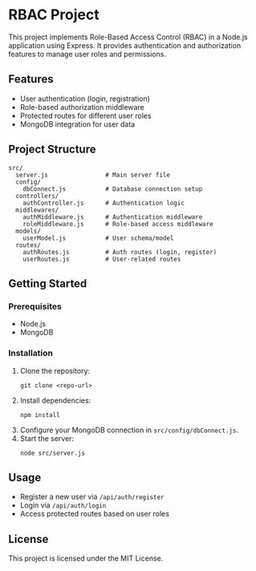 # RBAC Project

This project implements Role-Based Access Control (RBAC) in a Node.js application using Express. It provides authentication and authorization features to manage user roles and permissions.

## Features
- User authentication (login, registration)
- Role-based authorization middleware
- Protected routes for different user roles
- MongoDB integration for user data

## Project Structure
```
src/
  server.js                # Main server file
  config/
    dbConnect.js           # Database connection setup
  controllers/
    authController.js      # Authentication logic
  middlewares/
    authMiddleware.js      # Authentication middleware
    roleMiddleware.js      # Role-based access middleware
  models/
    userModel.js           # User schema/model
  routes/
    authRoutes.js          # Auth routes (login, register)
    userRoutes.js          # User-related routes
```

## Getting Started

### Prerequisites
- Node.js
- MongoDB

### Installation
1. Clone the repository:
   ```
   git clone <repo-url>
   ```
2. Install dependencies:
   ```
   npm install
   ```
3. Configure your MongoDB connection in `src/config/dbConnect.js`.
4. Start the server:
   ```
   node src/server.js
   ```

## Usage
- Register a new user via `/api/auth/register`
- Login via `/api/auth/login`
- Access protected routes based on user roles

## License
This project is licensed under the MIT License.
